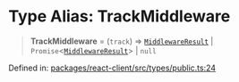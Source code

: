 # Type Alias: TrackMiddleware

> **TrackMiddleware** = (`track`) => [`MiddlewareResult`](MiddlewareResult.md) \| `Promise`\<[`MiddlewareResult`](MiddlewareResult.md)\> \| `null`

Defined in: [packages/react-client/src/types/public.ts:24](https://github.com/fishjam-cloud/web-client-sdk/blob/cca0d7a57568ca97560c29d27fcd8b63f2678492/packages/react-client/src/types/public.ts#L24)
